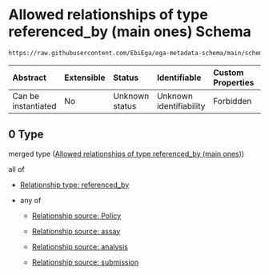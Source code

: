 # Allowed relationships of type referenced\_by (main ones) Schema

```txt
https://raw.githubusercontent.com/EbiEga/ega-metadata-schema/main/schemas/EGA.dataset.json#/properties/dataset_relationships/items/allOf/1/anyOf/0
```



| Abstract            | Extensible | Status         | Identifiable            | Custom Properties | Additional Properties | Access Restrictions | Defined In                                                                     |
| :------------------ | :--------- | :------------- | :---------------------- | :---------------- | :-------------------- | :------------------ | :----------------------------------------------------------------------------- |
| Can be instantiated | No         | Unknown status | Unknown identifiability | Forbidden         | Allowed               | none                | [EGA.dataset.json\*](../../../schemas/EGA.dataset.json "open original schema") |

## 0 Type

merged type ([Allowed relationships of type referenced\_by (main ones)](ega-13-properties-dataset-relationships-items-allof-relationship-constraints-for-a-dataset-anyof-allowed-relationships-of-type-referenced_by-main-ones.md))

all of

*   [Relationship type: referenced_by](ega-12-definitions-relationship-type-referenced_by.md "check type definition")

*   any of

    *   [Relationship source: Policy](ega-12-definitions-relationship-source-policy.md "check type definition")

    *   [Relationship source: assay](ega-12-definitions-relationship-source-assay.md "check type definition")

    *   [Relationship source: analysis](ega-12-definitions-relationship-source-analysis.md "check type definition")

    *   [Relationship source: submission](ega-12-definitions-relationship-source-submission.md "check type definition")
